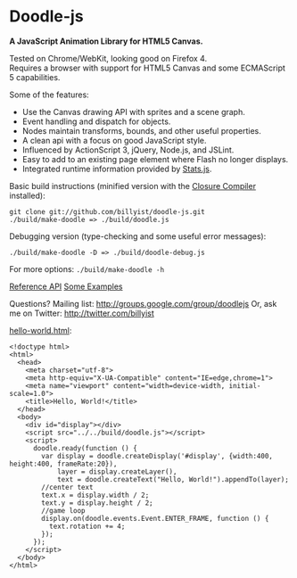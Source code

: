 # Doodle-js
__A JavaScript Animation Library for HTML5 Canvas.__

Tested on Chrome/WebKit, looking good on Firefox 4.  
Requires a browser with support for HTML5 Canvas and some ECMAScript 5 capabilities.

Some of the features:

* Use the Canvas drawing API with sprites and a scene graph.
* Event handling and dispatch for objects.
* Nodes maintain transforms, bounds, and other useful properties.
* A clean api with a focus on good JavaScript style.
* Influenced by ActionScript 3, jQuery, Node.js, and JSLint.
* Easy to add to an existing page element where Flash no longer displays.
* Integrated runtime information provided by [Stats.js](https://github.com/mrdoob/stats.js).

Basic build instructions (minified version with the [Closure Compiler](http://code.google.com/closure/compiler/) installed):

    git clone git://github.com/billyist/doodle-js.git
    ./build/make-doodle => ./build/doodle.js

Debugging version (type-checking and some useful error messages):

    ./build/make-doodle -D => ./build/doodle-debug.js

For more options: `./build/make-doodle -h`

[Reference API](http://lamberta.org/doodle-js/doc/api/) 
[Some Examples](http://lamberta.org/doodle-js/doc/demos/making_things_move/)

Questions?
Mailing list: http://groups.google.com/group/doodlejs 
Or, ask me on Twitter: http://twitter.com/billyist

[hello-world.html](./doodle-js/blob/master/doc/examples/hello-world.html):

    <!doctype html>
    <html>
      <head>
        <meta charset="utf-8">
        <meta http-equiv="X-UA-Compatible" content="IE=edge,chrome=1">
        <meta name="viewport" content="width=device-width, initial-scale=1.0">
        <title>Hello, World!</title>
      </head>
      <body>
        <div id="display"></div>
        <script src="../../build/doodle.js"></script>
        <script>
          doodle.ready(function () {
            var display = doodle.createDisplay('#display', {width:400, height:400, frameRate:20}),
                layer = display.createLayer(),
                text = doodle.createText("Hello, World!").appendTo(layer);
            //center text
            text.x = display.width / 2;
            text.y = display.height / 2;
            //game loop
            display.on(doodle.events.Event.ENTER_FRAME, function () {
              text.rotation += 4;
            });
          });
        </script>
      </body>
    </html>
